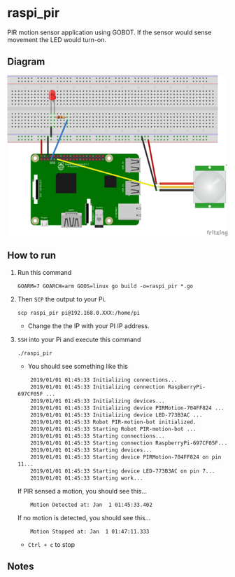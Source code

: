 # raspi_pir
PIR motion sensor application using GOBOT. If the sensor would sense movement the LED would turn-on.

## Diagram
![image](https://github.com/gobot-raspberry-pi/raspi_pir/blob/master/images/raspi_pir.png)
## How to run
1. Run this command
   ```
   GOARM=7 GOARCH=arm GOOS=linux go build -o=raspi_pir *.go
   ```
2. Then `SCP` the output to your Pi.
    ```
    scp raspi_pir pi@192.168.0.XXX:/home/pi
    ```
    - Change the the IP with your PI IP address.
3. `SSH` into your Pi and execute this command
   ```
   ./raspi_pir
   ```
    - You should see something like this
    ```
        2019/01/01 01:45:33 Initializing connections...
        2019/01/01 01:45:33 Initializing connection RaspberryPi-697CF05F ...
        2019/01/01 01:45:33 Initializing devices...
        2019/01/01 01:45:33 Initializing device PIRMotion-704FF824 ...
        2019/01/01 01:45:33 Initializing device LED-773B3AC ...
        2019/01/01 01:45:33 Robot PIR-motion-bot initialized.
        2019/01/01 01:45:33 Starting Robot PIR-motion-bot ...
        2019/01/01 01:45:33 Starting connections...
        2019/01/01 01:45:33 Starting connection RaspberryPi-697CF05F...
        2019/01/01 01:45:33 Starting devices...
        2019/01/01 01:45:33 Starting device PIRMotion-704FF824 on pin 11...
        2019/01/01 01:45:33 Starting device LED-773B3AC on pin 7...
        2019/01/01 01:45:33 Starting work...
    ```
    If PIR sensed a motion, you should see this...
    ```
        Motion Detected at: Jan  1 01:45:33.402
    ```

    If no motion is detected, you should see this...
    ```
        Motion Stopped at: Jan  1 01:47:11.333
    ```
    
    - `Ctrl + c` to stop
 
## Notes

